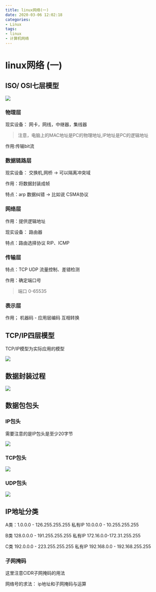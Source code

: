 ```yaml
---
title: linux网络(一)
date: 2020-03-06 12:02:18
categories:
- Linux
tags:
- linux
- 计算机网络
---
```



# linux网络 (一)


## ISO/ OSI七层模型


![](https://s2.ax1x.com/2020/03/06/3qcSXj.png)


### 物理层

现实设备： 网卡，网线，中继器，集线器

> 注意，电脑上的MAC地址是PC的物理地址,IP地址是PC的逻辑地址

作用:传输bit流

### 数据链路层

现实设备： 交换机,网桥 -> 可以隔离冲突域

作用：将数据封装成帧

特点：arp   数据纠错 -> 比如说 CSMA协议    


### 网络层

作用：提供逻辑地址

现实设备： 路由器


特点：路由选择协议 RIP、ICMP


### 传输层

特点：TCP UDP 流量控制、差错检测

作用：确定端口号


> 端口 0-65535

### 表示层

作用； 机器码 - 应用层编码 互相转换


## TCP/IP四层模型

TCP/IP模型为实际应用的模型

![](https://s2.ax1x.com/2020/03/07/3Oodyt.png)



## 数据封装过程


![](https://s2.ax1x.com/2020/03/07/3ObnAK.png)

## 数据包包头

### IP包头

需要注意的是IP包头是至少20字节


![](https://s2.ax1x.com/2020/03/07/3OLalQ.png)

### TCP包头


![](https://s2.ax1x.com/2020/03/07/3Ovj8f.png)


### UDP包头


![](https://s2.ax1x.com/2020/03/07/3OxZxU.png)



## IP地址分类

A类：1.0.0.0 - 126.255.255.255  私有IP 10.0.0.0 - 10.255.255.255

B类 128.0.0.0 - 191.255.255.255 私有IP 172.16.0.0-172.31.255.255

C类 192.0.0.0 - 223.255.255.255 私有IP 192.168.0.0 - 192.168.255.255


### 子网掩码

这里注意CIDR子网掩码的用法


网络号的求法： ip地址和子网掩码与运算
